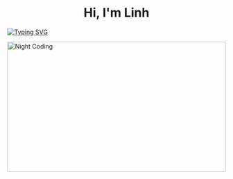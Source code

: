 <h1 align="center">Hi, I'm Linh</h1>

[![Typing SVG](https://readme-typing-svg.herokuapp.com?size=18&center=true&vCenter=true&width=720&lines=A+data+analyst+sculping+solutions+with+valuable+insights)](https://git.io/typing-svg)



<img alt="Night Coding" src="https://media.giphy.com/media/v1.Y2lkPTc5MGI3NjExNmFxZHM5M202dnc1ZzFjanp2bmhnM2FhMGFuZHFsMjRsamhleHh0ZCZlcD12MV9pbnRlcm5hbF9naWZfYnlfaWQmY3Q9Zw/lbcLMX9B6sTsGjUmS3/giphy.gif" width=100% height="300px" align="center"/>

